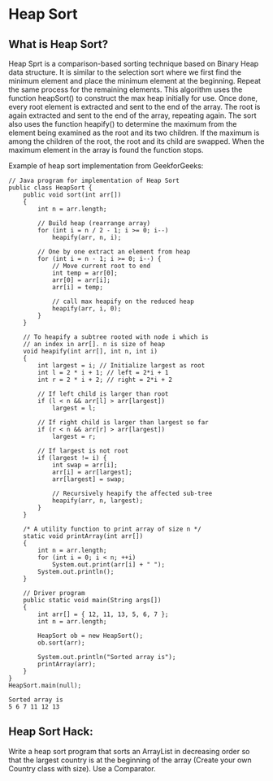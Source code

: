 # Heap Sort


## What is Heap Sort?
Heap Sprt is a comparison-based sorting technique based on Binary Heap data structure. It is similar to the selection sort where we first find the minimum element and place the minimum element at the beginning. Repeat the same process for the remaining elements. This algorithm uses the function heapSort() to construct the max heap initially for use. Once done, every root element is extracted and sent to the end of the array. The root is again extracted and sent to the end of the array, repeating again. The sort also uses the function heapify() to determine the maximum from the element being examined as the root and its two children. If the maximum is among the children of the root, the root and its child are swapped. When the maximum element in the array is found the function stops.


Example of heap sort implementation from GeekforGeeks:

```
// Java program for implementation of Heap Sort
public class HeapSort {
    public void sort(int arr[])
    {
        int n = arr.length;
 
        // Build heap (rearrange array)
        for (int i = n / 2 - 1; i >= 0; i--)
            heapify(arr, n, i);
 
        // One by one extract an element from heap
        for (int i = n - 1; i >= 0; i--) {
            // Move current root to end
            int temp = arr[0];
            arr[0] = arr[i];
            arr[i] = temp;
 
            // call max heapify on the reduced heap
            heapify(arr, i, 0);
        }
    }
 
    // To heapify a subtree rooted with node i which is
    // an index in arr[]. n is size of heap
    void heapify(int arr[], int n, int i)
    {
        int largest = i; // Initialize largest as root
        int l = 2 * i + 1; // left = 2*i + 1
        int r = 2 * i + 2; // right = 2*i + 2
 
        // If left child is larger than root
        if (l < n && arr[l] > arr[largest])
            largest = l;
 
        // If right child is larger than largest so far
        if (r < n && arr[r] > arr[largest])
            largest = r;
 
        // If largest is not root
        if (largest != i) {
            int swap = arr[i];
            arr[i] = arr[largest];
            arr[largest] = swap;
 
            // Recursively heapify the affected sub-tree
            heapify(arr, n, largest);
        }
    }
 
    /* A utility function to print array of size n */
    static void printArray(int arr[])
    {
        int n = arr.length;
        for (int i = 0; i < n; ++i)
            System.out.print(arr[i] + " ");
        System.out.println();
    }
 
    // Driver program
    public static void main(String args[])
    {
        int arr[] = { 12, 11, 13, 5, 6, 7 };
        int n = arr.length;
 
        HeapSort ob = new HeapSort();
        ob.sort(arr);
 
        System.out.println("Sorted array is");
        printArray(arr);
    }
}
HeapSort.main(null);
```

```
Sorted array is
5 6 7 11 12 13 
```


## Heap Sort Hack: 
Write a heap sort program that sorts an ArrayList<Country> in decreasing order so that the largest country is at the beginning of the array (Create your own Country class with size). Use a Comparator.